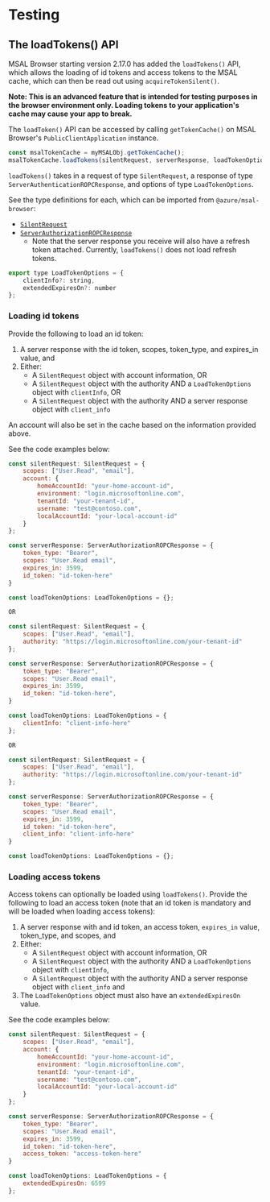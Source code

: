 # Testing

## The loadTokens() API

MSAL Browser starting version 2.17.0 has added the `loadTokens()` API, which allows the loading of id tokens and access tokens to the MSAL cache, which can then be read out using `acquireTokenSilent()`. 

**Note: This is an advanced feature that is intended for testing purposes in the browser environment only. Loading tokens to your application's cache may cause your app to break.**

The `loadToken()` API can be accessed by calling `getTokenCache()` on MSAL Browser's `PublicClientApplication` instance. 

```js
const msalTokenCache = myMSALObj.getTokenCache();
msalTokenCache.loadTokens(silentRequest, serverResponse, loadTokenOptions);
```

`loadTokens()` takes in a request of type `SilentRequest`, a response of type `ServerAuthenticationROPCResponse`, and options of type `LoadTokenOptions`.

See the type definitions for each, which can be imported from `@azure/msal-browser`:

- [`SilentRequest`](https://azuread.github.io/microsoft-authentication-library-for-js/ref/modules/_azure_msal_browser.html#silentrequest)
- [`ServerAuthorizationROPCResponse`](https://azuread.github.io/microsoft-authentication-library-for-js/ref/modules/_azure_msal_common.html#serverauthorizationropcresponse)
    - Note that the server response you receive will also have a refresh token attached. Currently, `loadTokens()` does not load refresh tokens.

```js
export type LoadTokenOptions = {
    clientInfo?: string,
    extendedExpiresOn?: number
};
```

### Loading id tokens

Provide the following to load an id token:

1. A server response with the id token, scopes, token_type, and expires_in value, and
1. Either:
    - A `SilentRequest` object with account information, OR
    - A `SilentRequest` object with the authority AND a `LoadTokenOptions` object with `clientInfo`, OR
    - A `SilentRequest` object with the authority AND a server response object with `client_info`

An account will also be set in the cache based on the information provided above.

See the code examples below:

```js
const silentRequest: SilentRequest = {
    scopes: ["User.Read", "email"],
    account: {
        homeAccountId: "your-home-account-id",
        environment: "login.microsoftonline.com",
        tenantId: "your-tenant-id",
        username: "test@contoso.com",
        localAccountId: "your-local-account-id"
    }
};

const serverResponse: ServerAuthorizationROPCResponse = {
    token_type: "Bearer",
    scopes: "User.Read email",
    expires_in: 3599,
    id_token: "id-token-here"
}

const loadTokenOptions: LoadTokenOptions = {};

OR

const silentRequest: SilentRequest = {
    scopes: ["User.Read", "email"],
    authority: "https://login.microsoftonline.com/your-tenant-id"
};

const serverResponse: ServerAuthorizationROPCResponse = {
    token_type: "Bearer",
    scopes: "User.Read email",
    expires_in: 3599,
    id_token: "id-token-here",
}

const loadTokenOptions: LoadTokenOptions = {
    clientInfo: "client-info-here"
};

OR

const silentRequest: SilentRequest = {
    scopes: ["User.Read", "email"],
    authority: "https://login.microsoftonline.com/your-tenant-id"
};

const serverResponse: ServerAuthorizationROPCResponse = {
    token_type: "Bearer",
    scopes: "User.Read email",
    expires_in: 3599,
    id_token: "id-token-here",
    client_info: "client-info-here"
}

const loadTokenOptions: LoadTokenOptions = {};
```

### Loading access tokens

Access tokens can optionally be loaded using `loadTokens()`. Provide the following to load an access token (note that an id token is mandatory and will be loaded when loading access tokens):

1. A server response with and id token, an access token, `expires_in` value, token_type, and scopes, and
1. Either:
    - A `SilentRequest` object with account information, OR
    - A `SilentRequest` object with the authority AND a `LoadTokenOptions` object with `clientInfo`, 
    - A `SilentRequest` object with the authority AND a server response object with `client_info`
    and
1. The `LoadTokenOptions` object must also have an `extendedExpiresOn` value.

See the code examples below:
```js
const silentRequest: SilentRequest = {
    scopes: ["User.Read", "email"],
    account: {
        homeAccountId: "your-home-account-id",
        environment: "login.microsoftonline.com",
        tenantId: "your-tenant-id",
        username: "test@contoso.com",
        localAccountId: "your-local-account-id"
    }
};

const serverResponse: ServerAuthorizationROPCResponse = {
    token_type: "Bearer",
    scopes: "User.Read email",
    expires_in: 3599,
    id_token: "id-token-here",
    access_token: "access-token-here"
}

const loadTokenOptions: LoadTokenOptions = {
    extendedExpiresOn: 6599
};
```
